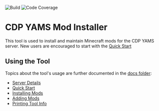 ![Build](https://github.com/effisso/mc-mod-installer/actions/workflows/build.yml/badge.svg?branch=main)
![Code Coverage](https://img.shields.io/endpoint?url=https://gist.githubusercontent.com/effisso/075519841620519e9a42b32df632553b/raw/mc-mod-installer__heads_main.json)

# CDP YAMS Mod Installer

This tool is used to install and maintain Minecraft mods for the CDP YAMS server. New users are encouraged to start with the [Quick Start](https://github.com/effisso/mc-mod-installer/tree/main/docs/QuickStart.md)

## Using the Tool
Topics about the tool's usage are further documented in the [docs folder](https://github.com/effisso/mc-mod-installer/tree/main/docs):

* [Server Details](https://github.com/effisso/mc-mod-installer/tree/main/docs/YAMSDetails.md)
* [Quick Start](https://github.com/effisso/mc-mod-installer/tree/main/docs/QuickStart.md)
* [Installing Mods](https://github.com/effisso/mc-mod-installer/tree/main/docs/InstallingMods.md)
* [Adding Mods](https://github.com/effisso/mc-mod-installer/tree/main/docs/AddingCustomMods.md)
* [Printing Tool Info](https://github.com/effisso/mc-mod-installer/tree/main/docs/PrintingToolInfo.md)